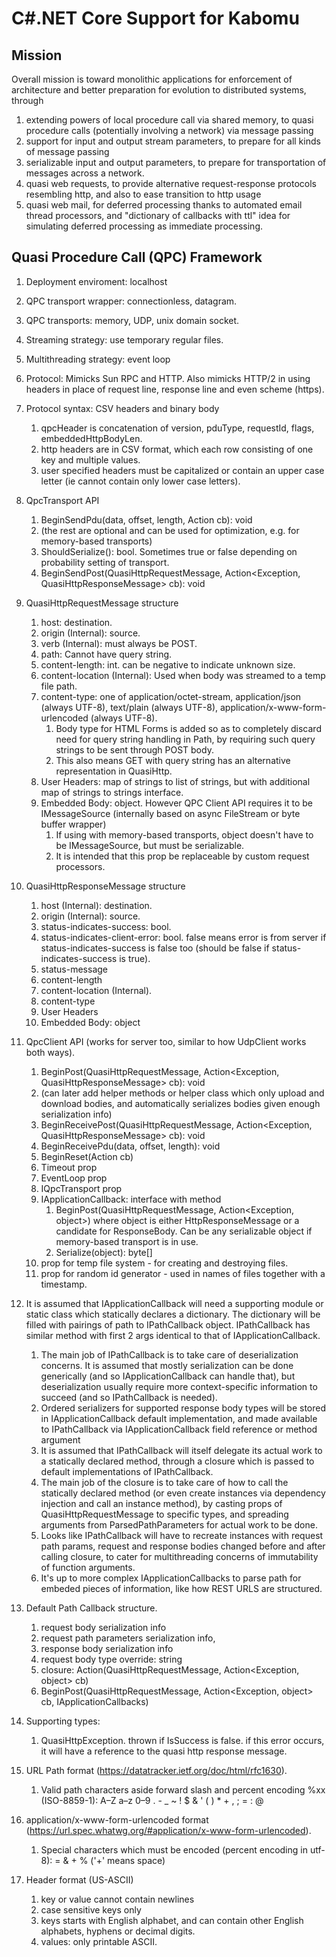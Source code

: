 # C#.NET Core Support for Kabomu

## Mission

Overall mission is toward monolithic applications for enforcement of architecture and better preparation for evolution to distributed systems, through

1. extending powers of local procedure call via shared memory, to quasi procedure calls (potentially involving a network) via message passing
2. support for input and output stream parameters, to prepare for all kinds of message passing
3. serializable input and output parameters, to prepare for transportation of messages across a network.
4. quasi web requests, to provide alternative request-response protocols resembling http, and also to ease transition to http usage
5. quasi web mail, for deferred processing thanks to automated email thread processors, and "dictionary of callbacks with ttl" idea for simulating deferred processing as immediate processing.

## Quasi Procedure Call (QPC) Framework

1. Deployment enviroment: localhost

1. QPC transport wrapper: connectionless, datagram.

1. QPC transports: memory, UDP, unix domain socket.

2. Streaming strategy: use temporary regular files.

3. Multithreading strategy: event loop

3. Protocol: Mimicks Sun RPC and HTTP. Also mimicks HTTP/2 in using headers in place of request line, response line and even scheme (https).

3. Protocol syntax: CSV headers and binary body
    1. qpcHeader is concatenation of version, pduType, requestId, flags, embeddedHttpBodyLen.
    2. http headers are in CSV format, which each row consisting of one key and multiple values.
    3. user specified headers must be capitalized or contain an upper case letter (ie cannot contain only lower case letters).
    
5. QpcTransport API
    1. BeginSendPdu(data, offset, length, Action<Exception> cb): void
    1. (the rest are optional and can be used for optimization, e.g. for memory-based transports)
    1. ShouldSerialize(): bool. Sometimes true or false depending on probability setting of transport.
    2. BeginSendPost(QuasiHttpRequestMessage, Action<Exception, QuasiHttpResponseMessage> cb): void

6. QuasiHttpRequestMessage structure
    1. host: destination.
    2. origin (Internal): source.
    2. verb (Internal): must always be POST.
    1. path: Cannot have query string.
    4. content-length: int. can be negative to indicate unknown size.
    4. content-location (Internal): Used when body was streamed to a temp file path.
    4. content-type: one of application/octet-stream, application/json (always UTF-8), text/plain (always UTF-8), application/x-www-form-urlencoded (always UTF-8).
        1. Body type for HTML Forms is added so as to completely discard need for query string handling in Path, by requiring such query strings to be sent through POST body.
        2. This also means GET with query string has an alternative representation in QuasiHttp.
    3. User Headers: map of strings to list of strings, but with additional map of strings to strings interface.
    4. Embedded Body: object. However QPC Client API requires it to be IMessageSource (internally based on async FileStream or byte buffer wrapper)
        1. If using with memory-based transports, object doesn't have to be IMessageSource, but must be serializable.
        2. It is intended that this prop be replaceable by custom request processors.

7. QuasiHttpResponseMessage structure
    1. host (Internal): destination.
    2. origin (Internal): source.
    1. status-indicates-success: bool.
    1. status-indicates-client-error: bool. false means error is from server if status-indicates-success is false too (should be false if status-indicates-success is true).
    2. status-message
    3. content-length
    4. content-location (Internal).
    4. content-type
    2. User Headers
    5. Embedded Body: object

9. QpcClient API (works for server too, similar to how UdpClient works both ways).
    1. BeginPost(QuasiHttpRequestMessage, Action<Exception, QuasiHttpResponseMessage> cb): void
    1. (can later add helper methods or helper class which only upload and download bodies, and automatically serializes bodies given enough serialization info)
    1. BeginReceivePost(QuasiHttpRequestMessage, Action<Exception, QuasiHttpResponseMessage> cb): void
    2. BeginReceivePdu(data, offset, length): void
    2. BeginReset(Action<Exception> cb)
    3. Timeout prop
    4. EventLoop prop
    6. IQpcTransport prop
    5. IApplicationCallback: interface with method 
        1. BeginPost(QuasiHttpRequestMessage, Action<Exception, object>) 
        where object is either HttpResponseMessage or a candidate for ResponseBody. Can be any serializable object if memory-based transport is in use.
        2. Serialize(object): byte[]
    6. prop for temp file system - for creating and destroying files.
    7. prop for random id generator - used in names of files together with a timestamp.

2. It is assumed that IApplicationCallback will need a supporting module or static class which statically declares a dictionary. The dictionary will be filled with pairings of path to IPathCallback object. IPathCallback has similar method with first 2 args identical to that of IApplicationCallback.
    1. The main job of IPathCallback is to take care of deserialization concerns. It is assumed that mostly serialization can be done generically (and so IApplicationCallback can handle that), but deserialization usually require more context-specific information to succeed (and so IPathCallback is needed). 
    1. Ordered serializers for supported response body types will be stored in IApplicationCallback default implementation, and made available to IPathCallback via IApplicationCallback field reference or method argument
    1. It is assumed that IPathCallback will itself delegate its actual work to a statically declared method, through a closure which is passed to default implementations of IPathCallback.
    2. The main job of the closure is to take care of how to call the statically declared method (or even create instances via dependency injection and call an instance method), by casting props of QuasiHttpRequestMessage to specific types, and spreading arguments from ParsedPathParameters for actual work to be done.
    2. Looks like IPathCallback will have to recreate instances with request path params, request and response bodies changed before and after calling closure, to cater for multithreading concerns of immutability of function arguments.
    3. It's up to more complex IApplicationCallbacks to parse path for embeded  pieces of information, like how REST URLS are structured.

2. Default Path Callback structure.
    1. request body serialization info
    3. request path parameters serialization info,
    4. response body serialization info
    3. request body type override: string
    4. closure: Action(QuasiHttpRequestMessage, Action<Exception, object> cb)
    4. BeginPost(QuasiHttpRequestMessage, Action<Exception, object> cb, IApplicationCallbacks)

10. Supporting types:
    1. QuasiHttpException. thrown if IsSuccess is false.
    if this error occurs, it will have a reference to the quasi http response message.
    
11. URL Path format (https://datatracker.ietf.org/doc/html/rfc1630). 
    1. Valid path characters aside forward slash and percent encoding %xx (ISO-8859-1): A–Z a–z 0–9 . - _ ~ ! $ & ' ( ) * + , ; = : @

12. application/x-www-form-urlencoded format (https://url.spec.whatwg.org/#application/x-www-form-urlencoded).
    1. Special characters which must be encoded (percent encoding in utf-8): = & + % ('+' means space)

13. Header format (US-ASCII)
    1. key or value cannot contain newlines
    2. case sensitive keys only
    3. keys starts with English alphabet, and can contain other English alphabets, hyphens or decimal digits.
    4. values: only printable ASCII.